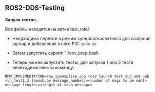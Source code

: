 ## ROS2-DDS-Testing

**Запуск тестов.**

Все файлы находятся на ветке test_rate!

* Неодходимо перейти в режим суперпользователся для создания cgroup и добавления в него PID: 
`sudo su`

* Затем запустить скрипт:
`./env_prep.bash

* Теперь можно запустить тесты, для запуска 1 или 3 теста необходимо ввести команду:

`RMW_IMPLEMENTATION=rmw_opensplice_cpp ros2 launch test_sub_and_pub run_test1_3.launch.py message_number:=<number of msgs to be sent> message_length:=<length of each message>`
